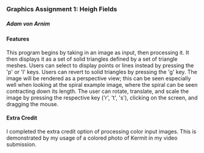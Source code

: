 ### Graphics Assignment 1: Heigh Fields

##### Adam von Arnim

#### Features

This program begins by taking in an image as input, then processing it.
It then displays it as a set of solid triangles defined by a set of triangle meshes.
Users can select to display points or lines instead by pressing the 'p' or 'l' keys. Users can revert to solid triangles by pressing the 'g' key.
The image will be rendered as a perspective view; this can be seen especially well when looking at the spiral example image, where the spiral can be seen contracting down its length.
The user can rotate, translate, and scale the image by pressing the respective key ('r', 't', 's'), clicking on the screen, and dragging the mouse.

#### Extra Credit

I completed the extra credit option of processing color input images. This is demonstrated by my usage of a colored photo of Kermit in my video submission.
